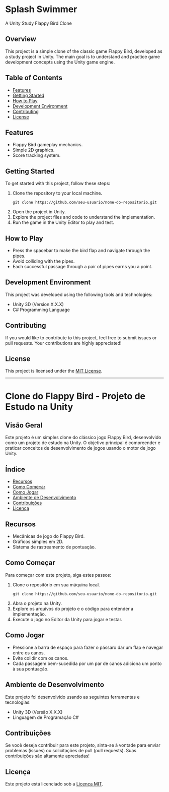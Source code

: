 # Splash Swimmer
A Unity Study Flappy Bird Clone

## Overview

This project is a simple clone of the classic game Flappy Bird, developed as a study project in Unity. The main goal is to understand and practice game development concepts using the Unity game engine.

## Table of Contents

- [Features](#features)
- [Getting Started](#getting-started)
- [How to Play](#how-to-play)
- [Development Environment](#development-environment)
- [Contributing](#contributing)
- [License](#license)

## Features

- Flappy Bird gameplay mechanics.
- Simple 2D graphics.
- Score tracking system.

## Getting Started

To get started with this project, follow these steps:

1. Clone the repository to your local machine.
   ```
   git clone https://github.com/seu-usuario/nome-do-repositorio.git
   ```
2. Open the project in Unity.
3. Explore the project files and code to understand the implementation.
4. Run the game in the Unity Editor to play and test.

## How to Play

- Press the spacebar to make the bird flap and navigate through the pipes.
- Avoid colliding with the pipes.
- Each successful passage through a pair of pipes earns you a point.

## Development Environment

This project was developed using the following tools and technologies:

- Unity 3D (Version X.X.X)
- C# Programming Language

## Contributing

If you would like to contribute to this project, feel free to submit issues or pull requests. Your contributions are highly appreciated!

## License

This project is licensed under the [MIT License](LICENSE).

---

# Clone do Flappy Bird - Projeto de Estudo na Unity

## Visão Geral

Este projeto é um simples clone do clássico jogo Flappy Bird, desenvolvido como um projeto de estudo na Unity. O objetivo principal é compreender e praticar conceitos de desenvolvimento de jogos usando o motor de jogo Unity.

## Índice

- [Recursos](#recursos)
- [Como Começar](#como-começar)
- [Como Jogar](#como-jogar)
- [Ambiente de Desenvolvimento](#ambiente-de-desenvolvimento)
- [Contribuições](#contribuições)
- [Licença](#licença)

## Recursos

- Mecânicas de jogo do Flappy Bird.
- Gráficos simples em 2D.
- Sistema de rastreamento de pontuação.

## Como Começar

Para começar com este projeto, siga estes passos:

1. Clone o repositório em sua máquina local.
   ```
   git clone https://github.com/seu-usuario/nome-do-repositorio.git
   ```
2. Abra o projeto na Unity.
3. Explore os arquivos do projeto e o código para entender a implementação.
4. Execute o jogo no Editor da Unity para jogar e testar.

## Como Jogar

- Pressione a barra de espaço para fazer o pássaro dar um flap e navegar entre os canos.
- Evite colidir com os canos.
- Cada passagem bem-sucedida por um par de canos adiciona um ponto à sua pontuação.

## Ambiente de Desenvolvimento

Este projeto foi desenvolvido usando as seguintes ferramentas e tecnologias:

- Unity 3D (Versão X.X.X)
- Linguagem de Programação C#

## Contribuições

Se você deseja contribuir para este projeto, sinta-se à vontade para enviar problemas (issues) ou solicitações de pull (pull requests). Suas contribuições são altamente apreciadas!

## Licença

Este projeto está licenciado sob a [Licença MIT](LICENSE).
